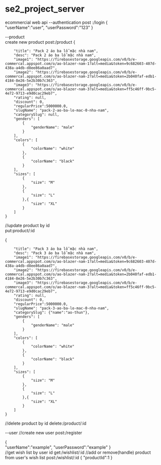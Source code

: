 # se2_project_server
ecommercial web
api
--authentication
post :/login 
{<br />
   "userName":"user",
    "userPassword":"123"
 }<br />

 --product<br />
 create new product 
 post:/product
 {
    
        "title": "Pack 2 áo ba lỗ mặc nhà nam",
        "desc": "Pack 2 áo ba lỗ mặc nhà nam",
        "image1": "https://firebasestorage.googleapis.com/v0/b/e-commercal.appspot.com/o/ao-blazer-nam-1?alt=media&token=9c682603-407d-438a-a4db-d8ee86a0aad7",
        "image2": "https://firebasestorage.googleapis.com/v0/b/e-commercal.appspot.com/o/ao-blazer-nam-2?alt=media&token=2b040faf-edb1-4184-8e26-5e2b30b7c363",
        "image3": "https://firebasestorage.googleapis.com/v0/b/e-commercal.appspot.com/o/ao-blazer-nam-3?alt=media&token=ff5c46ff-9bc5-4e72-9713-e9d0cac29eb7",
        "rating": null,
        "discount": 0,
        "regularPrice":5000000.0,
        "slugName": "pack-2-ao-ba-lo-mac-0-nha-nam",
        "categorySlug": null,
        "genders": [
            {
                "genderName": "male"
            }
        ],
        "colors": [
            {
                "colorName": "white"
            },
            {
                "colorName": "black"
            }
        ],
        "sizes": [
            {
                "size": "M"
            },
            {
                "size": "L"
            },{
                "size": "XL"
            }
        ]
    }
  //update product by id  
 put:product/:id
 
 
 {
    
        "title": "Pack 3 áo ba lỗ mặc nhà nam",
        "desc": "Pack 3 áo ba lỗ mặc nhà nam",
        "image1": "https://firebasestorage.googleapis.com/v0/b/e-commercal.appspot.com/o/ao-blazer-nam-1?alt=media&token=9c682603-407d-438a-a4db-d8ee86a0aad7",
        "image2": "https://firebasestorage.googleapis.com/v0/b/e-commercal.appspot.com/o/ao-blazer-nam-2?alt=media&token=2b040faf-edb1-4184-8e26-5e2b30b7c363",
        "image3": "https://firebasestorage.googleapis.com/v0/b/e-commercal.appspot.com/o/ao-blazer-nam-3?alt=media&token=ff5c46ff-9bc5-4e72-9713-e9d0cac29eb7",
        "rating": null,
        "discount": 0,
        "regularPrice":5000000.0,
        "slugName": "pack-3-ao-ba-lo-mac-0-nha-nam",
        "categorySlug": {"name":"ao-thun"},
        "genders": [
            {
                "genderName": "male"
            }
        ],
        "colors": [
            {
                "colorName": "white"
            },
            {
                "colorName": "black"
            }
        ],
        "sizes": [
            {
                "size": "M"
            },
            {
                "size": "L"
            },{
                "size": "XL"
            }
        ]
    }
//delete product by id
delete:/product/:id

--user
//create new user
 post:/register
 
 {<br />
   "userName":"example",
    "userPassword":"example"
 }<br />
//get wish list by user id
get:/wishlist/:id
//add or remove(handle) product from user's wish list
post:/wishlist/:id
{
"productId":1
}




